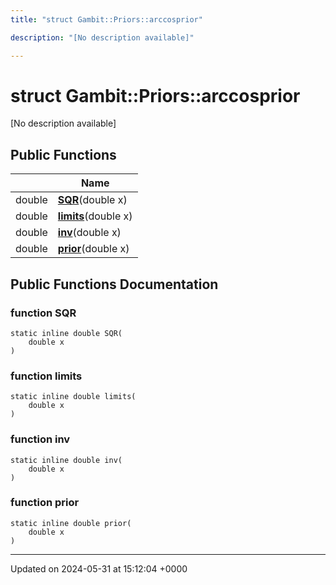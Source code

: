 ```yaml
---
title: "struct Gambit::Priors::arccosprior"

description: "[No description available]"

---
```


# struct Gambit::Priors::arccosprior



[No description available]

## Public Functions

|                | Name           |
| -------------- | -------------- |
| double | **[SQR](/documentation/code/classes/structgambit_1_1priors_1_1arccosprior/#function-sqr)**(double x) |
| double | **[limits](/documentation/code/classes/structgambit_1_1priors_1_1arccosprior/#function-limits)**(double x) |
| double | **[inv](/documentation/code/classes/structgambit_1_1priors_1_1arccosprior/#function-inv)**(double x) |
| double | **[prior](/documentation/code/classes/structgambit_1_1priors_1_1arccosprior/#function-prior)**(double x) |

## Public Functions Documentation

### function SQR

```
static inline double SQR(
    double x
)
```


### function limits

```
static inline double limits(
    double x
)
```


### function inv

```
static inline double inv(
    double x
)
```


### function prior

```
static inline double prior(
    double x
)
```


-------------------------------

Updated on 2024-05-31 at 15:12:04 +0000